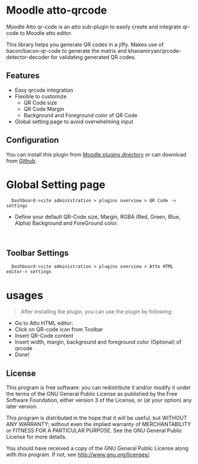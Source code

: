 # Moodle atto-qrcode

Moodle Atto qr-code is an atto sub-plugin to easily create and integrate qr-code to Moodle atto editor.

This library helps you generate QR codes in a jiffy. Makes use of bacon/bacon-qr-code to generate the matrix and khanamiryan/qrcode-detector-decoder for validating generated QR codes.

## Features
- Easy qrcode integration
- Flexible to customize
  - QR Code size
  - QR Code Margin
  - Background and Foreground color of QR Code
- Global setting page to avoid overwhelming input

## Configuration

You can install this plugin from [Moodle plugins directory](https://moodle.org/plugins) or can download from [Github](https://github.com/eLearning-BS23/moodle-atto_qrcode).

# Global Setting page
```
  Dashboard->site administration > plugins overview > QR Code -> settings
```
- Define your default QR-Code size, Margin, RGBA (Red, Green, Blue, Alpha) Background and ForeGround color.

<img src="https://imgur.com/XzqWPvs" alt="" >
<img src="https://imgur.com/WXzziRn" alt="" >
<img src="https://imgur.com/2XH0pjA" alt="">

## Toolbar Settings
```
  Dashboard->site administration > plugins overview > Atto HTML editor-> settings
```

# usages
> After installing the plugin, you can use the plugin by following:

- Go to Atto HTML editor:
- Click on QR-code icon from Toolbar
- Insert QR-Code content
- Insert width, margin, background and foreground color (Optional) of qrcode
- Done!



## License

This program is free software: you can redistribute it and/or modify it under
the terms of the GNU General Public License as published by the Free Software
Foundation, either version 3 of the License, or (at your option) any later
version.

This program is distributed in the hope that it will be useful, but WITHOUT ANY
WARRANTY; without even the implied warranty of MERCHANTABILITY or FITNESS FOR A
PARTICULAR PURPOSE.  See the GNU General Public License for more details.

You should have received a copy of the GNU General Public License along with
this program.  If not, see <http://www.gnu.org/licenses/>.
